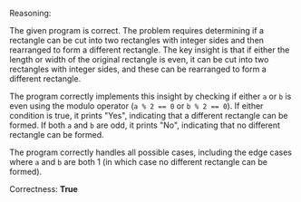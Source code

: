 Reasoning:

The given program is correct. The problem requires determining if a rectangle can be cut into two rectangles with integer sides and then rearranged to form a different rectangle. The key insight is that if either the length or width of the original rectangle is even, it can be cut into two rectangles with integer sides, and these can be rearranged to form a different rectangle.

The program correctly implements this insight by checking if either `a` or `b` is even using the modulo operator (`a % 2 == 0` or `b % 2 == 0`). If either condition is true, it prints "Yes", indicating that a different rectangle can be formed. If both `a` and `b` are odd, it prints "No", indicating that no different rectangle can be formed.

The program correctly handles all possible cases, including the edge cases where `a` and `b` are both 1 (in which case no different rectangle can be formed).

Correctness: **True**
